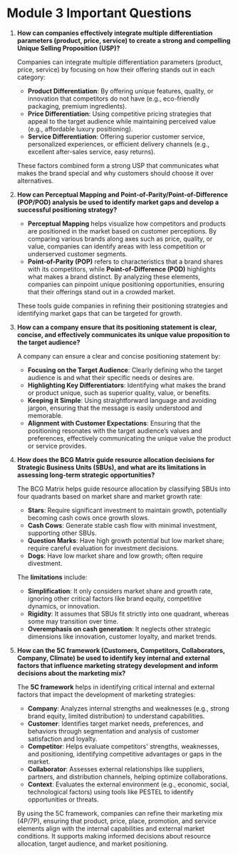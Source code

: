 # Module 3 Important Questions

1. **How can companies effectively integrate multiple differentiation parameters (product, price, service) to create a strong and compelling Unique Selling Proposition (USP)?**

   Companies can integrate multiple differentiation parameters (product, price, service) by focusing on how their offering stands out in each category:
   - **Product Differentiation**: By offering unique features, quality, or innovation that competitors do not have (e.g., eco-friendly packaging, premium ingredients).
   - **Price Differentiation**: Using competitive pricing strategies that appeal to the target audience while maintaining perceived value (e.g., affordable luxury positioning).
   - **Service Differentiation**: Offering superior customer service, personalized experiences, or efficient delivery channels (e.g., excellent after-sales service, easy returns).
   
   These factors combined form a strong USP that communicates what makes the brand special and why customers should choose it over alternatives.

2. **How can Perceptual Mapping and Point-of-Parity/Point-of-Difference (POP/POD) analysis be used to identify market gaps and develop a successful positioning strategy?**

   - **Perceptual Mapping** helps visualize how competitors and products are positioned in the market based on customer perceptions. By comparing various brands along axes such as price, quality, or value, companies can identify areas with less competition or underserved customer segments.
   - **Point-of-Parity (POP)** refers to characteristics that a brand shares with its competitors, while **Point-of-Difference (POD)** highlights what makes a brand distinct. By analyzing these elements, companies can pinpoint unique positioning opportunities, ensuring that their offerings stand out in a crowded market.

   These tools guide companies in refining their positioning strategies and identifying market gaps that can be targeted for growth.

3. **How can a company ensure that its positioning statement is clear, concise, and effectively communicates its unique value proposition to the target audience?**

   A company can ensure a clear and concise positioning statement by:
   - **Focusing on the Target Audience**: Clearly defining who the target audience is and what their specific needs or desires are.
   - **Highlighting Key Differentiators**: Identifying what makes the brand or product unique, such as superior quality, value, or benefits.
   - **Keeping it Simple**: Using straightforward language and avoiding jargon, ensuring that the message is easily understood and memorable.
   - **Alignment with Customer Expectations**: Ensuring that the positioning resonates with the target audience’s values and preferences, effectively communicating the unique value the product or service provides.

4. **How does the BCG Matrix guide resource allocation decisions for Strategic Business Units (SBUs), and what are its limitations in assessing long-term strategic opportunities?**

   The BCG Matrix helps guide resource allocation by classifying SBUs into four quadrants based on market share and market growth rate:
   - **Stars**: Require significant investment to maintain growth, potentially becoming cash cows once growth slows.
   - **Cash Cows**: Generate stable cash flow with minimal investment, supporting other SBUs.
   - **Question Marks**: Have high growth potential but low market share; require careful evaluation for investment decisions.
   - **Dogs**: Have low market share and low growth; often require divestment.
   
   The **limitations** include:
   - **Simplification**: It only considers market share and growth rate, ignoring other critical factors like brand equity, competitive dynamics, or innovation.
   - **Rigidity**: It assumes that SBUs fit strictly into one quadrant, whereas some may transition over time.
   - **Overemphasis on cash generation**: It neglects other strategic dimensions like innovation, customer loyalty, and market trends.

5. **How can the 5C framework (Customers, Competitors, Collaborators, Company, Climate) be used to identify key internal and external factors that influence marketing strategy development and inform decisions about the marketing mix?**

   The **5C framework** helps in identifying critical internal and external factors that impact the development of marketing strategies:
   - **Company**: Analyzes internal strengths and weaknesses (e.g., strong brand equity, limited distribution) to understand capabilities.
   - **Customer**: Identifies target market needs, preferences, and behaviors through segmentation and analysis of customer satisfaction and loyalty.
   - **Competitor**: Helps evaluate competitors' strengths, weaknesses, and positioning, identifying competitive advantages or gaps in the market.
   - **Collaborator**: Assesses external relationships like suppliers, partners, and distribution channels, helping optimize collaborations.
   - **Context**: Evaluates the external environment (e.g., economic, social, technological factors) using tools like PESTEL to identify opportunities or threats.
   
   By using the 5C framework, companies can refine their marketing mix (4P/7P), ensuring that product, price, place, promotion, and service elements align with the internal capabilities and external market conditions. It supports making informed decisions about resource allocation, target audience, and market positioning.
